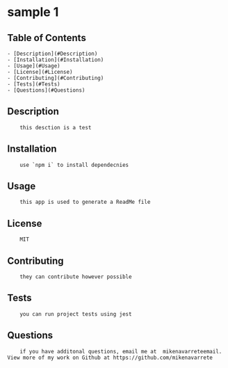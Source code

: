 
#  sample 1

## Table of Contents
    - [Description](#Description)
    - [Installation](#Installation)
    - [Usage](#Usage)
    - [License](#License)
    - [Contributing](#Contributing)
    - [Tests](#Tests)
    - [Questions](#Questions)
    
## Description
        this desction is a test
## Installation
        use `npm i` to install dependecnies
## Usage
        this app is used to generate a ReadMe file
## License
        MIT
## Contributing
        they can contribute however possible
## Tests
        you can run project tests using jest
## Questions
        if you have additonal questions, email me at  mikenavarreteemail. View more of my work on Github at https://github.com/mikenavarrete
                
                